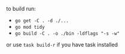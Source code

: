 to build run:
- `go get -C . -d ./...`
- `go mod tidy `
- `go build -C . -o ./bin -ldflags "-s -w"`

or use `task build-r` if you have task installed
